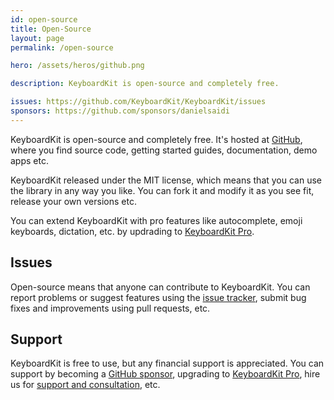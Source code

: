 ```yaml
---
id: open-source
title: Open-Source
layout: page
permalink: /open-source

hero: /assets/heros/github.png

description: KeyboardKit is open-source and completely free.

issues: https://github.com/KeyboardKit/KeyboardKit/issues
sponsors: https://github.com/sponsors/danielsaidi
---
```



KeyboardKit is open-source and completely free. It's hosted at [GitHub]({{site.github_url}}), where you find source code, getting started guides, documentation, demo apps etc.

KeyboardKit released under the MIT license, which means that you can use the library in any way you like. You can fork it and modify it as you see fit, release your own versions etc.

You can extend KeyboardKit with pro features like autocomplete, emoji keyboards, dictation, etc. by updrading to [KeyboardKit Pro](/pro).


## Issues

Open-source means that anyone can contribute to KeyboardKit. You can report problems or suggest features using the [issue tracker]({{page.issues}}), submit bug fixes and improvements using pull requests, etc.



## Support

KeyboardKit is free to use, but any financial support is appreciated. You can support by becoming a [GitHub sponsor]({{page.sponsors}}), upgrading to [KeyboardKit Pro](/pro), hire us for [support and consultation](mailto:{{site.email}}?subject=Support), etc.